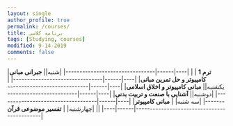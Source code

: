 ```yaml
---
layout: single
author_profile: true
permalink: /courses/
title: برنامه کلاسی
tags: [Studying, courses]
modified: 9-14-2019
comments: false
---
```


|**ترم 1**          |                        |
|----|------|--------------------------------|
|شنبه||         **جبرانی مبانی کامپیوتر و حل تمرین مبانی**|
|----|------|--------------------------------|
|یکشنبه||  **مبانی کامپیوتر و اخلاق اسلامی**|
|----|------|--------------------------------|
|دوشنبه||  **آشنایی با صنعت و تربیت بدنی**|
|----|------|--------------------------------|
|سه شنبه|  |             **مبانی کامپیوتر**|
|----|------|--------------------------------|
|چهارشنبه|  |  **تفسیر موضوعی قرآن**|
|----|------|--------------------------------------------|
